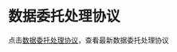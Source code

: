 # 数据委托处理协议

点击<a href="https://aiot.quectel.com/data-processing-agreement?language=zh" target="_blank">数据委托处理协议</a>，查看最新数据委托处理协议